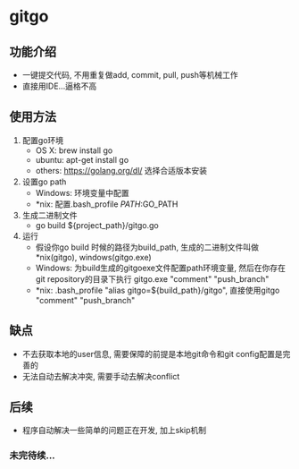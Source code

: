 # gitgo

## 功能介绍
* 一键提交代码, 不用重复做add, commit, pull, push等机械工作
* 直接用IDE...逼格不高

## 使用方法
  1. 配置go环境
     * OS X: brew install go
     * ubuntu: apt-get install go
     * others: https://golang.org/dl/ 选择合适版本安装
  2. 设置go path
     * Windows: 环境变量中配置
     * *nix: 配置.bash_profile $PATH:$GO_PATH
  3. 生成二进制文件
     * go build ${project_path}/gitgo.go
  4. 运行
     * 假设你go build 时候的路径为build_path, 生成的二进制文件叫做 *nix(gitgo), windows(gitgo.exe)
     * Windows: 为build生成的gitgoexe文件配置path环境变量, 然后在你存在git repository的目录下执行 gitgo.exe "comment" "push_branch"
     * *nix: .bash_profile "alias gitgo=${build_path}/gitgo", 直接使用gitgo "comment" "push_branch"
  
## 缺点
* 不去获取本地的user信息, 需要保障的前提是本地git命令和git config配置是完善的  
* 无法自动去解决冲突, 需要手动去解决conflict
  
## 后续
* 程序自动解决一些简单的问题正在开发, 加上skip机制

### 未完待续...